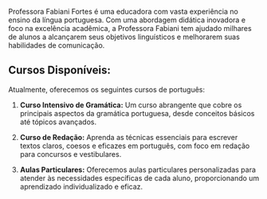 Professora Fabiani Fortes é uma educadora com vasta experiência no ensino da língua portuguesa. Com uma abordagem didática inovadora e foco na excelência acadêmica, a Professora Fabiani tem ajudado milhares de alunos a alcançarem seus objetivos linguísticos e melhorarem suas habilidades de comunicação.

Cursos Disponíveis:
----------------------
Atualmente, oferecemos os seguintes cursos de português:

1. **Curso Intensivo de Gramática:** Um curso abrangente que cobre os principais aspectos da gramática portuguesa, desde conceitos básicos até tópicos avançados.
   
2. **Curso de Redação:** Aprenda as técnicas essenciais para escrever textos claros, coesos e eficazes em português, com foco em redação para concursos e vestibulares.
   
3. **Aulas Particulares:** Oferecemos aulas particulares personalizadas para atender às necessidades específicas de cada aluno, proporcionando um aprendizado individualizado e eficaz.
